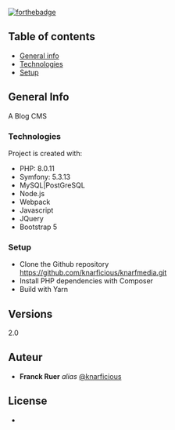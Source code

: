 [![forthebadge](http://forthebadge.com/images/badges/built-with-love.svg)](http://forthebadge.com)

## Table of contents
* [General info](#general-info)
* [Technologies](#technologies)
* [Setup](#setup)

## General Info

A Blog CMS

### Technologies
Project is created with:
* PHP: 8.0.11
* Symfony: 5.3.13
* MySQL|PostGreSQL
* Node.js
* Webpack
* Javascript
* JQuery
* Bootstrap 5

### Setup

- Clone the Github repository https://github.com/knarficious/knarfmedia.git
- Install PHP dependencies with Composer
- Build with Yarn

## Versions

2.0

## Auteur

* **Franck Ruer** _alias_ [@knarficious](https://github.com/knarficious)

## License

*


